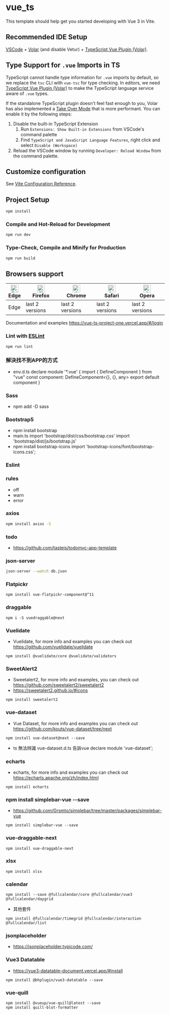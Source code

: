 # vue_ts

This template should help get you started developing with Vue 3 in Vite.

## Recommended IDE Setup

[VSCode](https://code.visualstudio.com/) + [Volar](https://marketplace.visualstudio.com/items?itemName=Vue.volar) (and disable Vetur) + [TypeScript Vue Plugin (Volar)](https://marketplace.visualstudio.com/items?itemName=Vue.vscode-typescript-vue-plugin).

## Type Support for `.vue` Imports in TS

TypeScript cannot handle type information for `.vue` imports by default, so we replace the `tsc` CLI with `vue-tsc` for type checking. In editors, we need [TypeScript Vue Plugin (Volar)](https://marketplace.visualstudio.com/items?itemName=Vue.vscode-typescript-vue-plugin) to make the TypeScript language service aware of `.vue` types.

If the standalone TypeScript plugin doesn't feel fast enough to you, Volar has also implemented a [Take Over Mode](https://github.com/johnsoncodehk/volar/discussions/471#discussioncomment-1361669) that is more performant. You can enable it by the following steps:

1. Disable the built-in TypeScript Extension
    1) Run `Extensions: Show Built-in Extensions` from VSCode's command palette
    2) Find `TypeScript and JavaScript Language Features`, right click and select `Disable (Workspace)`
2. Reload the VSCode window by running `Developer: Reload Window` from the command palette.

## Customize configuration

See [Vite Configuration Reference](https://vitejs.dev/config/).

## Project Setup

```sh
npm install
```

### Compile and Hot-Reload for Development

```sh
npm run dev
```

### Type-Check, Compile and Minify for Production

```sh
npm run build
```

## Browsers support

| [<img src="https://raw.githubusercontent.com/alrra/browser-logos/master/src/edge/edge_48x48.png" alt="Edge" width="24px" height="24px" />](http://godban.github.io/browsers-support-badges/)<br/>Edge | [<img src="https://raw.githubusercontent.com/alrra/browser-logos/master/src/firefox/firefox_48x48.png" alt="Firefox" width="24px" height="24px" />](http://godban.github.io/browsers-support-badges/)<br/>Firefox | [<img src="https://raw.githubusercontent.com/alrra/browser-logos/master/src/chrome/chrome_48x48.png" alt="Chrome" width="24px" height="24px" />](http://godban.github.io/browsers-support-badges/)<br/>Chrome | [<img src="https://raw.githubusercontent.com/alrra/browser-logos/master/src/safari/safari_48x48.png" alt="Safari" width="24px" height="24px" />](http://godban.github.io/browsers-support-badges/)<br/>Safari | [<img src="https://raw.githubusercontent.com/alrra/browser-logos/master/src/opera/opera_48x48.png" alt="Opera" width="24px" height="24px" />](http://godban.github.io/browsers-support-badges/)<br/>Opera |
| --------- | --------- | --------- | --------- | --------- |
| Edge | last 2 versions | last 2 versions | last 2 versions| last 2 versions

Documentation and examples
https://vue-ts-project-one.vercel.app/#/login


### Lint with [ESLint](https://eslint.org/)

```sh
npm run lint
```
### 解決找不到APP的方式
- env.d.ts
declare module '*.vue' {
    import { DefineComponent } from "vue"
    const component: DefineComponent<{}, {}, any>
    export default component
  }
### Sass
- npm add -D sass

### Bootstrap5
- npm install bootstrap
- main.ts
import 'bootstrap/dist/css/bootstrap.css'
import 'bootstrap/dist/js/bootstrap.js'
- npm install bootstrap-icons
import 'bootstrap-icons/font/bootstrap-icons.css';

### Eslint
### rules
- off
- warn
- error

### axios
```sh
npm install axios -S
```

### todo
- https://github.com/tastejs/todomvc-app-template

### json-server 
```sh
json-server --watch db.json
```
### Flatpickr
```
npm install vue-flatpickr-component@^11
```

### draggable
```
npm i -S vuedraggable@next
```

### Vuelidate
- Vuelidate, for more info and examples you can check out https://github.com/vuelidate/vuelidate

```
npm install @vuelidate/core @vuelidate/validators
```
### SweetAlert2 
- Sweetalert2, for more info and examples, you can check out https://github.com/sweetalert2/sweetalert2
- https://sweetalert2.github.io/#icons
```
npm install sweetalert2
```

### vue-dataset
- Vue Dataset, for more info and examples you can check out https://github.com/kouts/vue-dataset/tree/next

```
npm install vue-dataset@next --save
```
- ts 無法辨識 vue-dataset.d.ts 告訴vue declare module 'vue-dataset';

### echarts
- echarts, for more info and examples you can check out https://echarts.apache.org/zh/index.html
```
npm install echarts
```
### npm install simplebar-vue --save
- https://github.com/Grsmto/simplebar/tree/master/packages/simplebar-vue
```
npm install simplebar-vue --save
```

### vue-draggable-next
```
npm install vue-draggable-next
```

### xlsx
```
npm install xlsx
```

### calendar
```
npm install --save @fullcalendar/core @fullcalendar/vue3 @fullcalendar/daygrid
```
- 其他套件
```
npm install @fullcalendar/timegrid @fullcalendar/interaction @fullcalendar/list
```

### jsonplaceholder
- https://jsonplaceholder.typicode.com/

### Vue3 Datatable
- https://vue3-datatable-document.vercel.app/#install
```
npm install @bhplugin/vue3-datatable --save
```
### vue-quill
```
npm install @vueup/vue-quill@latest --save
npm install quill-blot-formatter
```

